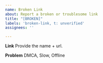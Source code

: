 ```yaml
---
name: Broken Link
about: Report a broken or troublesome link
title: "[BROKEN]"
labels: 'broken-link, t: unverified'
assignees: ''

---
```


**Link**
Provide the name + url.

**Problem**
DMCA, Slow, Offline
